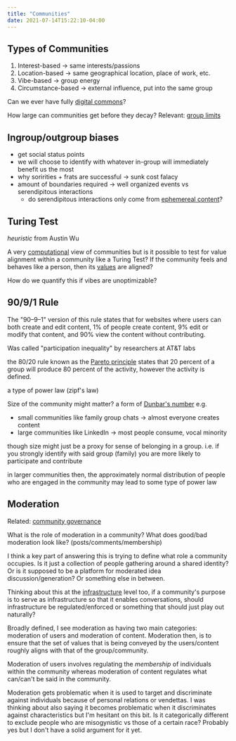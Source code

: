 ```yaml
---
title: "Communities"
date: 2021-07-14T15:22:10-04:00
---
```


## Types of Communities
1.  Interest-based → same interests/passions
2.  Location-based → same geographical location, place of work, etc.
3.  Vibe-based → group energy
4.  Circumstance-based → external influence, put into the same group

Can we ever have fully [digital commons](thoughts/digital%20commons.md)?

How large can communities get before they decay? Relevant: [group limits](thoughts/group%20limits.md)

## Ingroup/outgroup biases
-   get social status points
-   we will choose to identify with whatever in-group will immediately benefit us the most
-   why soririties + frats are successful → sunk cost falacy
-   amount of boundaries required → well organized events vs serendipitous interactions
	-   do serendipitous interactions only come from [ephemereal content](thoughts/ephemereal%20content.md)?

## Turing Test
*heuristic* from Austin Wu

A very [computational](thoughts/computability.md) view of communities but is it possible to test for value alignment within a community like a Turing Test? If the community feels and behaves like a person, then its [values](thoughts/value%20setting.md) are aligned?

How do we quantify this if vibes are unoptimizable?

## 90/9/1 Rule
The "90–9–1" version of this rule states that for websites where users can both create and edit content, 1% of people create content, 9% edit or modify that content, and 90% view the content without contributing.

Was called "participation inequality" by researchers at AT&T labs

 the 80/20 rule known as the [Pareto principle](https://en.wikipedia.org/wiki/Pareto_principle "Pareto principle") states that 20 percent of a group will produce 80 percent of the activity, however the activity is defined.
 
 a type of power law (zipf's law)
 
 Size of the community might matter? a form of [Dunbar's number](thoughts/group%20limits.md) e.g.
* small communities like family group chats -> almost everyone creates content
* large communities like LinkedIn -> most people consume, vocal minority
 
though size might just be a proxy for sense of belonging in a group. i.e. if you strongly identify with said group (family) you are more likely to participate and contribute

in larger communities then, the approximately normal distribution of people who are engaged in the community may lead to some type of power law

## Moderation
Related: [community governance](thoughts/governance.md)

What is the role of moderation in a community? What does good/bad moderation look like? (posts/comments/membership)

I think a key part of answering this is trying to define what role a community occupies. Is it just a collection of people gathering around a shared identity? Or is it supposed to be a platform for moderated idea discussion/generation? Or something else in between.

Thinking about this at the [infrastructure](/thoughts/infrastructure) level too, if a community's purpose is to serve as infrastructure so that it enables conversations, should infrastructure be regulated/enforced or something that should just play out naturally?

Broadly defined, I see moderation as having two main categories: moderation of users and moderation of content. Moderation then, is to ensure that the set of values that is being conveyed by the users/content roughly aligns with that of the group/community.

Moderation of users involves regulating the *membership* of individuals within the community whereas moderation of content regulates what can/can't be said in the community.

Moderation gets problematic when it is used to target and discriminate against individuals because of personal relations or vendettas. I was thinking about also saying it becomes problematic when it discriminates against characteristics but I'm hesitant on this bit. Is it categorically different to exclude people who are misogynistic vs those of a certain race? Probably yes but I don't have a solid argument for it yet.